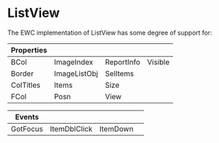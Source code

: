 # ListView

The EWC implementation of ListView has some degree of support for:

| Properties|  |  |  |
|--|--|--|--|
 |  BCol       |  ImageIndex    |  ReportInfo  |  Visible |
 |  Border     |  ImageListObj  |  SelItems    |          |
 |  ColTitles  |  Items         |  Size        |          |
 |  FCol       |  Posn          |  View        |          |


| Events|  |  |  |
|--|--|--|--|
 |  GotFocus  |  ItemDblClick  |  ItemDown  |           |
